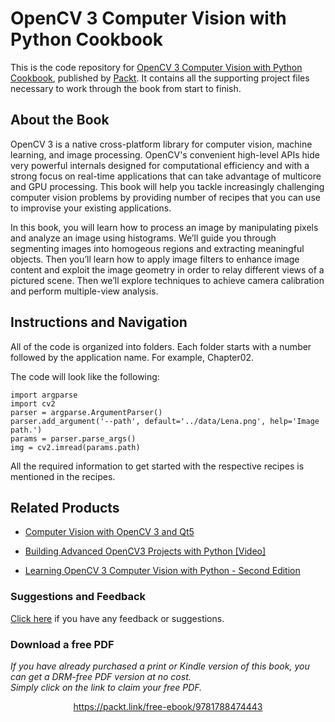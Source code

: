 # OpenCV 3 Computer Vision with Python Cookbook
This is the code repository for [OpenCV 3 Computer Vision with Python Cookbook](https://www.packtpub.com/application-development/opencv-3-computer-vision-python-cookbook?utm_source=github&utm_medium=repository&utm_campaign=9781788474443), published by [Packt](https://www.packtpub.com/?utm_source=github). It contains all the supporting project files necessary to work through the book from start to finish.
## About the Book
OpenCV 3 is a native cross-platform library for computer vision, machine learning, and image processing. OpenCV's convenient high-level APIs hide very powerful internals designed for computational efficiency and with a strong focus on real-time applications that can take advantage of multicore and GPU processing. This book will help you tackle increasingly challenging computer vision problems by providing number of recipes that you can use to improvise your existing applications.

In this book, you will learn how to process an image by manipulating pixels and analyze an image using histograms. We’ll guide you through segmenting images into homogeous regions and extracting meaningful objects. Then you’ll learn how to apply image filters to enhance image content and exploit the image geometry in order to relay different views of a pictured scene. Then we’ll explore techniques to achieve camera calibration and perform multiple-view analysis.
## Instructions and Navigation
All of the code is organized into folders. Each folder starts with a number followed by the application name. For example, Chapter02.



The code will look like the following:
```
import argparse
import cv2
parser = argparse.ArgumentParser()
parser.add_argument('--path', default='../data/Lena.png', help='Image path.')
params = parser.parse_args()
img = cv2.imread(params.path)
```

All the required information to get started with the respective recipes is mentioned in the recipes.

## Related Products
* [Computer Vision with OpenCV 3 and Qt5](https://www.packtpub.com/application-development/computer-vision-opencv-3-and-qt5?utm_source=github&utm_medium=repository&utm_campaign=9781788472395)

* [Building Advanced OpenCV3 Projects with Python [Video]](https://www.packtpub.com/application-development/building-advanced-opencv3-projects-python-video?utm_source=github&utm_medium=repository&utm_campaign=9781788394291)

* [Learning OpenCV 3 Computer Vision with Python - Second Edition](https://www.packtpub.com/application-development/learning-opencv-3-computer-vision-python-second-edition?utm_source=github&utm_medium=repository&utm_campaign=9781785283840)

### Suggestions and Feedback
[Click here](https://docs.google.com/forms/d/e/1FAIpQLSe5qwunkGf6PUvzPirPDtuy1Du5Rlzew23UBp2S-P3wB-GcwQ/viewform) if you have any feedback or suggestions.
### Download a free PDF

 <i>If you have already purchased a print or Kindle version of this book, you can get a DRM-free PDF version at no cost.<br>Simply click on the link to claim your free PDF.</i>
<p align="center"> <a href="https://packt.link/free-ebook/9781788474443">https://packt.link/free-ebook/9781788474443 </a> </p>